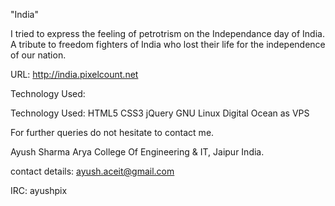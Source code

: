 "India"

I tried to express the feeling of petrotrism on the Independance day of India.
A tribute to freedom fighters of India who lost their life for the independence of our nation.

URL: http://india.pixelcount.net

Technology Used:

Technology Used:
HTML5
CSS3
jQuery
GNU Linux
Digital Ocean as VPS


For further queries do not hesitate to contact me.

Ayush Sharma
Arya College Of Engineering & IT, Jaipur  India.

contact details:
ayush.aceit@gmail.com

IRC:
ayushpix
